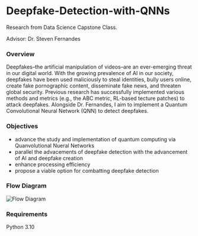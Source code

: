 # Deepfake-Detection-with-QNNs
Research from Data Science Capstone Class.

Advisor: Dr. Steven Fernandes

### Overview

Deepfakes–the artificial manipulation of videos–are an ever-emerging threat in our digital world. With the growing prevalence of AI in our society, deepfakes have been used maliciously to steal identities, bully users online, create fake pornographic content, disseminate fake news, and threaten global security. Previous research has successfully implemented various methods and metrics (e.g., the ABC metric, RL-based tecture patches) to attack deepfakes. Alongside Dr. Fernandes, I aim to implement a Quantum Convolutional Neural Network (QNN) to detect deepfakes.

### Objectives

- advance the study and implementation of quantum computing via Quanvolutional Nueral Networks
- parallel the advacements of deepfake detection with the advancement of AI and deepfake creation
- enhance processing efficiency
- propose a viable option for combatting deepfake detection

### Flow Diagram

![Flow Diagram](https://github.com/user-attachments/assets/4258a4d2-4481-4e04-a57b-f824c7c3b9ad)

### Requirements

Python 3.10

